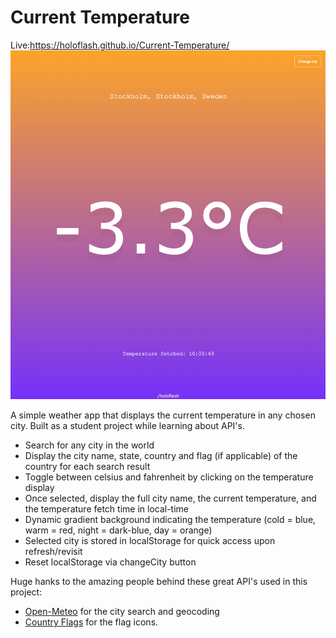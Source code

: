 # Current Temperature

Live:https://holoflash.github.io/Current-Temperature/
![App Preview](preview.png)

A simple weather app that displays the current temperature in any chosen city. Built as a student project while learning about API's.

-   Search for any city in the world
-   Display the city name, state, country and flag (if applicable) of the country for each search result
-   Toggle between celsius and fahrenheit by clicking on the temperature display
-   Once selected, display the full city name, the current temperature, and the temperature fetch time in local-time
-   Dynamic gradient background indicating the temperature (cold = blue, warm = red, night = dark-blue, day = orange)
-   Selected city is stored in localStorage for quick access upon refresh/revisit
-   Reset localStorage via changeCity button

Huge hanks to the amazing people behind these great API's used in this project:

-   [Open-Meteo](https://open-meteo.com/) for the city search and geocoding
-   [Country Flags](https://www.countryflags.io/) for the flag icons.
